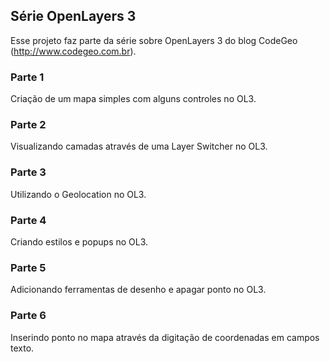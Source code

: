 ## Série OpenLayers 3

Esse projeto faz parte da série sobre OpenLayers 3 do blog CodeGeo (http://www.codegeo.com.br).

### Parte 1

Criação de um mapa simples com alguns controles no OL3.

### Parte 2

Visualizando camadas através de uma Layer Switcher no OL3.

### Parte 3

Utilizando o Geolocation no OL3.

### Parte 4

Criando estilos e popups no OL3.

### Parte 5

Adicionando ferramentas de desenho e apagar ponto no OL3.

### Parte 6

Inserindo ponto no mapa através da digitação de coordenadas em campos texto.